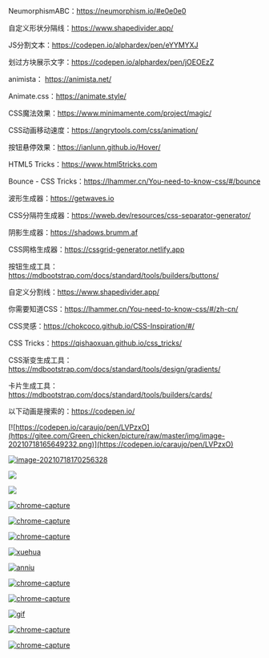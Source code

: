 NeumorphismABC：https://neumorphism.io/#e0e0e0

自定义形状分隔线：https://www.shapedivider.app/

JS分割文本：https://codepen.io/alphardex/pen/eYYMYXJ

划过方块展示文字：https://codepen.io/alphardex/pen/jOEOEzZ

animista： https://animista.net/

Animate.css：https://animate.style/

CSS魔法效果：https://www.minimamente.com/project/magic/

CSS动画移动速度：https://angrytools.com/css/animation/

按钮悬停效果：https://ianlunn.github.io/Hover/

HTML5 Tricks：https://www.html5tricks.com

Bounce - CSS Tricks：https://lhammer.cn/You-need-to-know-css/#/bounce

波形生成器：https://getwaves.io

CSS分隔符生成器：https://wweb.dev/resources/css-separator-generator/

阴影生成器：https://shadows.brumm.af

CSS网格生成器：https://cssgrid-generator.netlify.app

按钮生成工具：https://mdbootstrap.com/docs/standard/tools/builders/buttons/

自定义分割线：https://www.shapedivider.app/

你需要知道CSS：https://lhammer.cn/You-need-to-know-css/#/zh-cn/

CSS灵感：https://chokcoco.github.io/CSS-Inspiration/#/

CSS Tricks：https://qishaoxuan.github.io/css_tricks/

CSS渐变生成工具：https://mdbootstrap.com/docs/standard/tools/design/gradients/

卡片生成工具：https://mdbootstrap.com/docs/standard/tools/builders/cards/



以下动画是搜索的：https://codepen.io/

[![https://codepen.io/caraujo/pen/LVPzxO](https://gitee.com/Green_chicken/picture/raw/master/img/image-20210718165649232.png)](https://codepen.io/caraujo/pen/LVPzxO)

[![image-20210718170256328](https://gitee.com/Green_chicken/picture/raw/master/img/image-20210718170256328.png)](https://codepen.io/vladracoare/pen/RwPrayL)

[![](https://gitee.com/Green_chicken/picture/raw/master/img/image-20210718170836948.png)](https://codepen.io/z-/pen/WNbMjEW)

[![](https://gitee.com/Green_chicken/picture/raw/master/img/chrome-capture%20(2).gif)](https://codepen.io/jouanmarcel/pen/NLgVjm)

[![chrome-capture ](https://gitee.com/Green_chicken/picture/raw/master/img/chrome-capture%20.gif)](https://codepen.io/kjbrum/full/GWdeJX)

[![chrome-capture ](https://gitee.com/Green_chicken/picture/raw/master/img/chrome-capture%20-1626600278373.gif)](https://codepen.io/tobiasglaus/pen/wxepwv)



[![chrome-capture ](https://gitee.com/Green_chicken/picture/raw/master/img/chrome-capture%20-1626600585574.gif)](https://codepen.io/pehaa/full/yLNJowX)

[![xuehua](https://gitee.com/Green_chicken/picture/raw/master/img/xuehua.gif)](https://codepen.io/alphardex/full/dyPorwJ)

[![anniu](https://gitee.com/Green_chicken/picture/raw/master/img/anniu.gif)](https://codepen.io/alphardex/pen/pooYKVa)

[![chrome-capture](https://gitee.com/Green_chicken/picture/raw/master/img/chrome-capture-1626688517150.gif)](https://codepen.io/alphardex/full/ZEYXomW)

[![chrome-capture](https://gitee.com/Green_chicken/picture/raw/master/img/chrome-capture-1627294744849.gif)](https://codepen.io/alphardex/pen/XWWWBmQ)

[![gif](https://gitee.com/Green_chicken/picture/raw/master/img/.gif)](https://codepen.io/dissimulate/pen/KrAwx)



[![chrome-capture](https://gitee.com/Green_chicken/picture/raw/master/img/chrome-capture-1628071353584.gif)](https://codepen.io/alphardex/pen/eYBLWOY)

[![chrome-capture](https://i.loli.net/2021/08/20/h5rFpVBAgRZHy3K.gif)](https://codepen.io/MichaelArestad/full/ohLIa)



